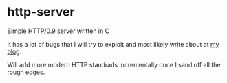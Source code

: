 # http-server
Simple HTTP/0.9 server written in C

It has a lot of bugs that I will try to exploit and most likely write about at <a href="https://dedhorse.com/blog/">my blog</a>.

Will add more modern HTTP standrads incrementally once I sand off all the rough edges.
